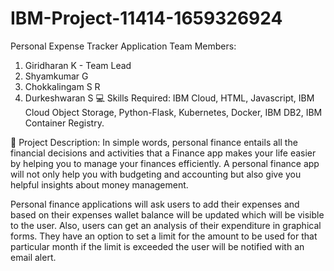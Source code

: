 # IBM-Project-11414-1659326924
Personal Expense Tracker Application
Team Members:
1. Giridharan K - Team Lead
2. Shyamkumar G
3. Chokkalingam S R
4. Durkeshwaran S
💻 Skills Required:
IBM Cloud, HTML, Javascript, IBM Cloud Object Storage, Python-Flask, Kubernetes, Docker, IBM DB2, IBM Container Registry.

📖 Project Description:
In simple words, personal finance entails all the financial decisions and activities that a Finance app makes your life easier by helping you to manage your finances efficiently. A personal finance app will not only help you with budgeting and accounting but also give you helpful insights about money management.

Personal finance applications will ask users to add their expenses and based on their expenses wallet balance will be updated which will be visible to the user. Also, users can get an analysis of their expenditure in graphical forms. They have an option to set a limit for the amount to be used for that particular month if the limit is exceeded the user will be notified with an email alert.
